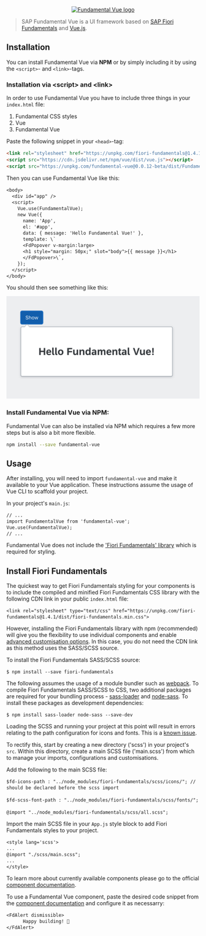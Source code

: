 <p style="margin-top: 0;" align="center">
      <a href="https://github.com/SAP/fundamental-vue" target="_blank" rel="noopener noreferrer">
            <img style="border: 0; margin: 0;" srcset="./../../../images/logo_big.png 1x, ./../../../images/logo_big@2x.png 2x" src="./../../../public/images/logo_big.png" alt="Fundamental Vue logo">
      </a>
</p>


> SAP Fundamental Vue is a UI framework based on [SAP Fiori Fundamentals](https://sap.github.io/fundamental/) and [Vue.js](https://vuejs.org).

## Installation
You can install Fundamental Vue via **NPM** or by simply including it by using the `<script>`- and `<link>`-tags.

### Installation via **\<script\>** and **\<link\>**

In order to use Fundamental Vue you have to include three things in your `index.html` file:

1. Fundamental CSS styles
2. Vue
3. Fundamental Vue

Paste the following snippet in your `<head>`-tag:

```html
<link rel="stylesheet" href="https://unpkg.com/fiori-fundamentals@1.4.1/dist/fiori-fundamentals.min.css">
<script src="https://cdn.jsdelivr.net/npm/vue/dist/vue.js"></script>
<script src="https://unpkg.com/fundamental-vue@0.0.12-beta/dist/FundamentalVue.umd.js"></script>
```

Then you can use Fundamental Vue like this:

````xhtml
<body>
  <div id="app" />
  <script>
    Vue.use(FundamentalVue);
    new Vue({
      name: 'App',
      el: '#app',
      data: { message: 'Hello Fundamental Vue!' },
      template: \`
      <FdPopover v-margin:large>
      <h1 style="margin: 50px;" slot="body">{{ message }}</h1>
      </FdPopover>\`,
    });
  </script>
</body>
````

You should then see something like this:

![Hello Fundamental Vue in Action](./start-hello-fundamental-vue.png)


### Install Fundamental Vue via **NPM**:

Fundamental Vue can also be installed via NPM which requires a few more steps but is also a bit more flexible.

```bash
npm install --save fundamental-vue
```

## Usage

After installing, you will need to import `fundamental-vue` and make it available to your Vue application. These instructions assume the usage of Vue CLI to scaffold your project.

In your project's `main.js`:

```
// ...
import FundamentalVue from 'fundamental-vue';
Vue.use(FundamentalVue);
// ...
```

Fundamental Vue does not include the ['Fiori Fundamentals' library](https://github.com/SAP/fundamental) which is required for styling.

## Install Fiori Fundamentals
The quickest way to get Fiori Fundamentals styling for your components is  to include the compiled and minified Fiori Fundamentals CSS library with the following CDN link in your public `index.html` file:
```
<link rel="stylesheet" type="text/css" href="https://unpkg.com/fiori-fundamentals@1.4.1/dist/fiori-fundamentals.min.css">
```

However, installing the Fiori Fundamentals library with npm (recommended) will give you the flexibility to use individual components and enable [advanced customisation options](https://github.com/SAP/fundamental/wiki/Advanced-Customization). In this case, you do not need the CDN link as this method uses the SASS/SCSS source.

To install the Fiori Fundamentals SASS/SCSS source:
```
$ npm install --save fiori-fundamentals
```

The following assumes the usage of a module bundler such as [webpack](https://webpack.js.org/). To compile Fiori Fundamentals SASS/SCSS to CSS, two additional packages are required for your bundling process - [sass-loader](https://github.com/webpack-contrib/sass-loader) and [node-sass](https://github.com/sass/node-sass). To install these packages as development dependencies:

```
$ npm install sass-loader node-sass --save-dev
```

Loading the SCSS and running your project at this point will result in errors relating to the path configuration for icons and fonts. This is a [known issue](https://github.com/SAP/fundamental#known-issues).

To rectify this, start by creating a new directory ('scss') in your project's `src`. Within this directory, create a main SCSS file ('main.scss') from which to manage your imports, configurations and customisations.

Add the following to the main SCSS file:
```
$fd-icons-path : "../node_modules/fiori-fundamentals/scss/icons/"; // should be declared before the scss import

$fd-scss-font-path : "../node_modules/fiori-fundamentals/scss/fonts/";

@import "../node_modules/fiori-fundamentals/scss/all.scss";
```

Import the main SCSS file in your `App.js` style block to add Fiori Fundamentals styles to your project.

```
<style lang='scss'>
...
@import "./scss/main.scss";
...
</style>
```

To learn more about currently available components please go to the official [component documentation](https://dist-dn5k4szxw.now.sh).

To use a Fundamental Vue component, paste the desired code snippet from the [component documentation](https://dist-dn5k4szxw.now.sh) and configure it as necessarry:

```
<FdAlert dismissible>
      Happy building! 🚀
</FdAlert>
```
